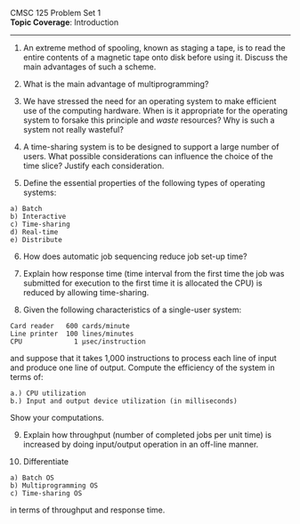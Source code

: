 
CMSC 125 Problem Set 1  
**Topic Coverage**: Introduction

----

1) An extreme method of spooling, known as staging a tape, is to read the entire contents of a magnetic tape onto disk before using it. Discuss the main advantages of such a scheme. 


2) What is the main advantage of multiprogramming?


3) We have stressed the need for an operating system to make efficient use of the computing hardware. When is it appropriate for the operating system to forsake this principle and *waste* resources? Why is such a system not really wasteful?


4) A time-sharing system is to be designed to support a large number of users. What possible considerations can influence the choice of the time slice? Justify each consideration.


5) Define the essential properties of the following types of operating systems:
```
a) Batch
b) Interactive
c) Time-sharing
d) Real-time
e) Distribute
```

6) How does automatic job sequencing reduce job set-up time?

7) Explain how response time (time interval from the first time the job was submitted for execution to the first time it is allocated the CPU) is reduced by allowing time-sharing.


8) Given the following characteristics of a single-user system: 
```
Card reader   600 cards/minute  
Line printer  100 lines/minutes  
CPU             1 μsec/instruction
```
and suppose that it takes 1,000 instructions to process each line of input and produce one line of output. Compute the efficiency of the system in terms of:
```
a.) CPU utilization
b.) Input and output device utilization (in milliseconds)
```
Show your computations.

9) Explain how throughput (number of completed jobs per unit time) is increased by doing input/output operation in an off-line manner.

10) Differentiate
```
a) Batch OS
b) Multiprogramming OS
c) Time-sharing OS
```
in terms of throughput and response time.